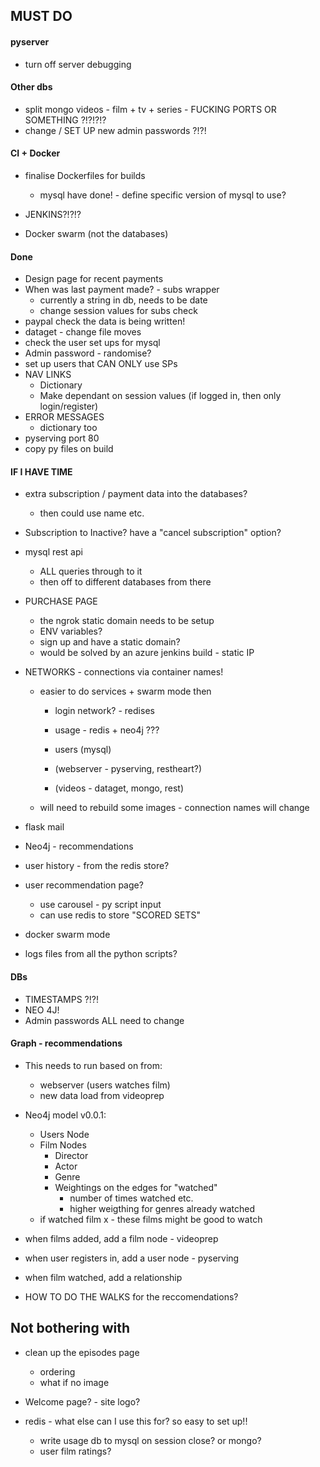 ## MUST DO

#### pyserver

* turn off server debugging

#### Other dbs

* split mongo videos - film + tv + series - FUCKING PORTS OR SOMETHING ?!?!?!?
* change / SET UP new admin passwords ?!?!

#### CI + Docker

* finalise Dockerfiles for builds
  * mysql have done! - define specific version of mysql to use?
  
* JENKINS?!?!?

* Docker swarm (not the databases)

#### Done

* Design page for recent payments
* When was last payment made? - subs wrapper
  * currently a string in db, needs to be date
  * change session values for subs check
* paypal check the data is being written!
* dataget - change file moves
* check the user set ups for mysql
* Admin password - randomise?
* set up users that CAN ONLY use SPs
* NAV LINKS
  * Dictionary
  * Make dependant on session values (if logged in, then only login/register)  
* ERROR MESSAGES  
  * dictionary too  
* pyserving port 80
* copy py files on build

#### IF I HAVE TIME

* extra subscription / payment data into the databases?
  * then could use name etc.

* Subscription to Inactive? have a "cancel subscription" option?  

* mysql rest api
  * ALL queries through to it
  * then off to different databases from there

* PURCHASE PAGE
  * the ngrok static domain needs to be setup
  * ENV variables?
  * sign up and have a static domain?
  * would be solved by an azure jenkins build - static IP

* NETWORKS - connections via container names!
  * easier to do services + swarm mode then
    * login network? - redises
    * usage - redis + neo4j ???
    * users (mysql)

    * (webserver - pyserving, restheart?)
    * (videos - dataget, mongo, rest)
  * will need to rebuild some images - connection names will change

* flask mail

* Neo4j - recommendations
 * user history - from the redis store?
 * user recommendation page?
   * use carousel - py script input
   * can use redis to store "SCORED SETS"

* docker swarm mode

* logs files from all the python scripts?

#### DBs

* TIMESTAMPS ?!?!
* NEO 4J!
* Admin passwords ALL need to change

#### Graph - recommendations

* This needs to run based on from:
  * webserver (users watches film)
  * new data load from videoprep
  
* Neo4j model v0.0.1:
  * Users Node
  * Film Nodes
    * Director
    * Actor
    * Genre
    * Weightings on the edges for "watched"
      * number of times watched etc.
      * higher weigthing for genres already watched
  * if watched film x - these films might be good to watch

* when films added, add a film node - videoprep
* when user registers in, add a user node - pyserving
* when film watched, add a relationship

* HOW TO DO THE WALKS for the reccomendations?



## Not bothering with


* clean up the episodes page
  * ordering
  * what if no image

* Welcome page? - site logo?

* redis - what else can I use this for? so easy to set up!!
  * write usage db to mysql on session close? or mongo?
  * user film ratings?